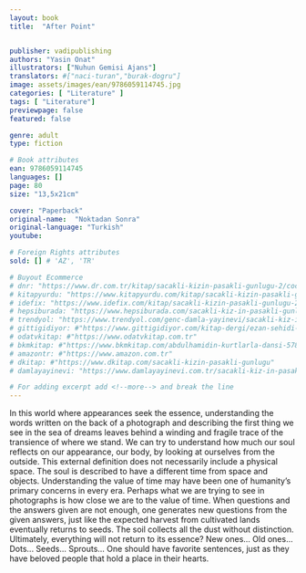 ```yaml
---
layout: book
title:  "After Point"


publisher: vadipublishing
authors: "Yasin Onat"
illustrators: ["Nuhun Gemisi Ajans"]
translators: #["naci-turan","burak-dogru"]
image: assets/images/ean/9786059114745.jpg
categories: [ "Literature" ]
tags: [ "Literature"]
previewpage: false
featured: false

genre: adult
type: fiction

# Book attributes
ean: 9786059114745
languages: []
page: 80
size: "13,5x21cm"

cover: "Paperback"
original-name:  "Noktadan Sonra"
original-language: "Turkish"
youtube:

# Foreign Rights attributes
sold: [] # 'AZ', 'TR'

# Buyout Ecommerce
# dnr: "https://www.dr.com.tr/kitap/sacakli-kizin-pasakli-gunlugu-2/cocuk-ve-genclik/genclik-10-yas/roman-oyku/urunno=0001893059001"
# kitapyurdu: "https://www.kitapyurdu.com/kitap/sacakli-kizin-pasakli-gunlugu-2-/560122.html&filter_name=Sa%C3%A7akl%C4%B1+K%C4%B1z%27%C4%B1n+Pasakl%C4%B1+G%C3%BCnl%C3%BC%C4%9F%C3%BC+2"
# idefix: "https://www.idefix.com/kitap/sacakli-kizin-pasakli-gunlugu-2/cocuk-ve-genclik/genclik-10-yas/roman-oyku/urunno=0001893059001"
# hepsiburada: "https://www.hepsiburada.com/sacakli-kiz-in-pasakli-gunlugu-2-damla-yayinevi-p-HBV000012ER86"
# trendyol: "https://www.trendyol.com/genc-damla-yayinevi/sacakli-kiz-in-pasakli-gunlugu-2-p-54825777"
# gittigidiyor: #"https://www.gittigidiyor.com/kitap-dergi/ezan-sehidi-adnan-menderes_pdp_732728793"
# odatvkitap: #"https://www.odatvkitap.com.tr"
# bkmkitap: #"https://www.bkmkitap.com/abdulhamidin-kurtlarla-dansi-578226"
# amazontr: #"https://www.amazon.com.tr"
# dkitap: #"https://www.dkitap.com/sacakli-kizin-pasakli-gunlugu"
# damlayayinevi: "https://www.damlayayinevi.com.tr/sacakli-kiz-in-pasakli-gunlugu-2-bu-iste-bi-terslik-var"

# For adding excerpt add <!--more--> and break the line
---
```

In this world where appearances seek the essence, understanding the words written on the
back of a photograph and describing the first thing
we see in the sea of dreams leaves behind a
winding and fragile trace of the transience of where
we stand. We can try to understand how much
our soul reflects on our appearance, our body, by
looking at ourselves from the outside. This external
definition does not necessarily include a physical
space. The soul is described to have a different
time from space and objects. Understanding the
value of time may have been one of humanity’s primary concerns in every era. Perhaps what we are
trying to see in photographs is how close we are to
the value of time. When questions and the answers
given are not enough, one generates new questions from the given answers, just like the expected
harvest from cultivated lands eventually returns to
seeds.
The soil collects all the dust without distinction.
Ultimately, everything will not return to its essence?
New ones... Old ones... Dots... Seeds...
Sprouts...
One should have favorite sentences, just as
they have beloved people that hold a place in their
hearts.
<!--more--> 

